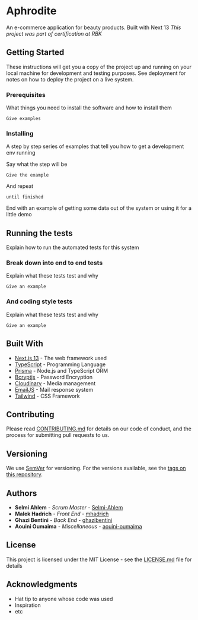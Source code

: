 # Aphrodite

An e-commerce application for beauty products. Built with Next 13
*This project was part of certification at RBK*

## Getting Started

These instructions will get you a copy of the project up and running on your local machine for development and testing purposes. See deployment for notes on how to deploy the project on a live system.

### Prerequisites

What things you need to install the software and how to install them

```
Give examples
```

### Installing

A step by step series of examples that tell you how to get a development env running

Say what the step will be

```
Give the example
```

And repeat

```
until finished
```

End with an example of getting some data out of the system or using it for a little demo

## Running the tests

Explain how to run the automated tests for this system

### Break down into end to end tests

Explain what these tests test and why

```
Give an example
```

### And coding style tests

Explain what these tests test and why

```
Give an example
```

## Built With

* [Next.js 13](https://nextjs.org/blog/next-13) - The web framework used
* [TypeScript](https://www.typescriptlang.org/) - Programming Language
* [Prisma](https://www.prisma.io/) - Node.js and TypeScript ORM
* [Bcryptjs](https://www.npmjs.com/package/bcryptjs) - Password Encryption
* [Cloudinary](https://cloudinary.com/) - Media management
* [EmailJS](https://www.emailjs.com/) - Mail response system
* [Tailwind](https://tailwindcss.com/) - CSS Framework

## Contributing

Please read [CONTRIBUTING.md](https://gist.github.com/PurpleBooth/b24679402957c63ec426) for details on our code of conduct, and the process for submitting pull requests to us.

## Versioning

We use [SemVer](http://semver.org/) for versioning. For the versions available, see the [tags on this repository](https://github.com/your/project/tags). 

## Authors

* **Selmi Ahlem** - *Scrum Master* - [Selmi-Ahlem](https://github.com/Selmi-Ahlem)
* **Malek Hadrich** - *Front End* - [mhadrich](https://github.com/mhadrich)
* **Ghazi Bentini** - *Back End* - [ghazibentini](https://github.com/ghazibentini)
* **Aouini Oumaima** - *Miscellaneous* - [aouini-oumaima](https://github.com/aouini-oumaima)

## License

This project is licensed under the MIT License - see the [LICENSE.md](LICENSE.md) file for details

## Acknowledgments

* Hat tip to anyone whose code was used
* Inspiration
* etc

